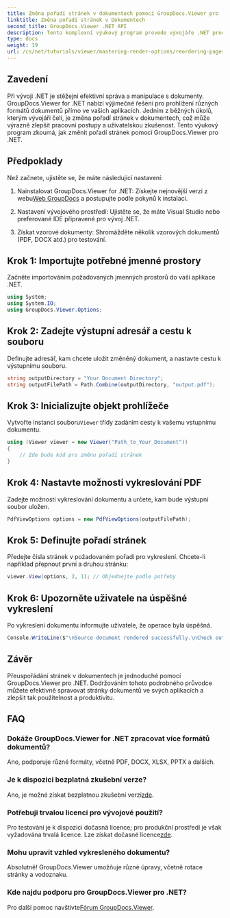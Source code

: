 ```yaml
---
title: Změna pořadí stránek v dokumentech pomocí GroupDocs.Viewer pro .NET
linktitle: Změna pořadí stránek v Dokumentech
second_title: GroupDocs.Viewer .NET API
description: Tento komplexní výukový program provede vývojáře .NET procesem přeskupování stránek v různých formátech dokumentů pomocí GroupDocs.Viewer pro .NET.
type: docs
weight: 19
url: /cs/net/tutorials/viewer/mastering-render-options/reordering-pages-in-document/
---
```

## Zavedení

Při vývoji .NET je stěžejní efektivní správa a manipulace s dokumenty. GroupDocs.Viewer for .NET nabízí výjimečné řešení pro prohlížení různých formátů dokumentů přímo ve vašich aplikacích. Jedním z běžných úkolů, kterým vývojáři čelí, je změna pořadí stránek v dokumentech, což může výrazně zlepšit pracovní postupy a uživatelskou zkušenost. Tento výukový program zkoumá, jak změnit pořadí stránek pomocí GroupDocs.Viewer pro .NET.

## Předpoklady

Než začnete, ujistěte se, že máte následující nastavení:

1.  Nainstalovat GroupDocs.Viewer for .NET: Získejte nejnovější verzi z webu[Web GroupDocs](https://releases.groupdocs.com/viewer/net/) a postupujte podle pokynů k instalaci.
   
2. Nastavení vývojového prostředí: Ujistěte se, že máte Visual Studio nebo preferované IDE připravené pro vývoj .NET.

3. Získat vzorové dokumenty: Shromážděte několik vzorových dokumentů (PDF, DOCX atd.) pro testování.

## Krok 1: Importujte potřebné jmenné prostory

Začněte importováním požadovaných jmenných prostorů do vaší aplikace .NET.

```csharp
using System;
using System.IO;
using GroupDocs.Viewer.Options;
```

## Krok 2: Zadejte výstupní adresář a cestu k souboru

Definujte adresář, kam chcete uložit změněný dokument, a nastavte cestu k výstupnímu souboru.

```csharp
string outputDirectory = "Your Document Directory";
string outputFilePath = Path.Combine(outputDirectory, "output.pdf");
```

## Krok 3: Inicializujte objekt prohlížeče

 Vytvořte instanci souboru`Viewer` třídy zadáním cesty k vašemu vstupnímu dokumentu.

```csharp
using (Viewer viewer = new Viewer("Path_to_Your_Document"))
{
    // Zde bude kód pro změnu pořadí stránek
}
```

## Krok 4: Nastavte možnosti vykreslování PDF

Zadejte možnosti vykreslování dokumentu a určete, kam bude výstupní soubor uložen.

```csharp
PdfViewOptions options = new PdfViewOptions(outputFilePath);
```

## Krok 5: Definujte pořadí stránek

Předejte čísla stránek v požadovaném pořadí pro vykreslení. Chcete-li například přepnout první a druhou stránku:

```csharp
viewer.View(options, 2, 1); // Objednejte podle potřeby
```

## Krok 6: Upozorněte uživatele na úspěšné vykreslení

Po vykreslení dokumentu informujte uživatele, že operace byla úspěšná.

```csharp
Console.WriteLine($"\nSource document rendered successfully.\nCheck output in {outputDirectory}.");
```

## Závěr

Přeuspořádání stránek v dokumentech je jednoduché pomocí GroupDocs.Viewer pro .NET. Dodržováním tohoto podrobného průvodce můžete efektivně spravovat stránky dokumentů ve svých aplikacích a zlepšit tak použitelnost a produktivitu.

## FAQ

### Dokáže GroupDocs.Viewer for .NET zpracovat více formátů dokumentů?
Ano, podporuje různé formáty, včetně PDF, DOCX, XLSX, PPTX a dalších.

### Je k dispozici bezplatná zkušební verze?
 Ano, je možné získat bezplatnou zkušební verzi[zde](https://releases.groupdocs.com/).

### Potřebuji trvalou licenci pro vývojové použití?
 Pro testování je k dispozici dočasná licence; pro produkční prostředí je však vyžadována trvalá licence. Lze získat dočasné licence[zde](https://purchase.groupdocs.com/temporary-license/).

### Mohu upravit vzhled vykresleného dokumentu?
Absolutně! GroupDocs.Viewer umožňuje různé úpravy, včetně rotace stránky a vodoznaku.

### Kde najdu podporu pro GroupDocs.Viewer pro .NET?
 Pro další pomoc navštivte[Fórum GroupDocs.Viewer](https://forum.groupdocs.com/c/viewer/9).